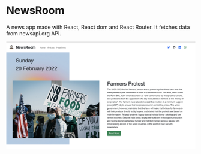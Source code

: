 # NewsRoom

  A news app made with React, React dom and React Router. It fetches data from newsapi.org API.
  
  <img src="ScreenShots/1.png">
